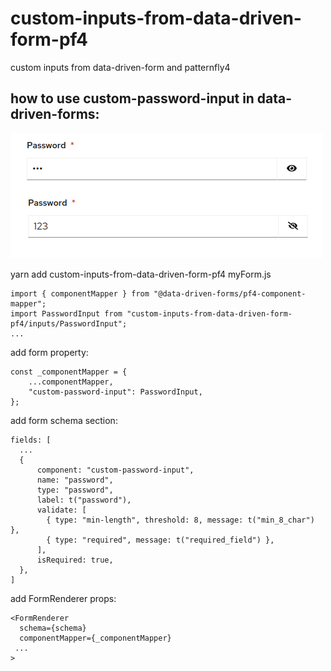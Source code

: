 # custom-inputs-from-data-driven-form-pf4
custom inputs from data-driven-form and patternfly4

## how to use custom-password-input in data-driven-forms:
<img src="https://github.com/kzolti/custom-inputs-from-data-driven-form-pf4/blob/main/pic/passwordInput.png?raw=true"></a>

yarn add custom-inputs-from-data-driven-form-pf4
myForm.js
```
import { componentMapper } from "@data-driven-forms/pf4-component-mapper";
import PasswordInput from "custom-inputs-from-data-driven-form-pf4/inputs/PasswordInput";
...
```
add form property:
```
const _componentMapper = {
    ...componentMapper,
    "custom-password-input": PasswordInput,
};
```

add form schema section:
```
fields: [
  ...
  {
      component: "custom-password-input",
      name: "password",
      type: "password",
      label: t("password"),
      validate: [
        { type: "min-length", threshold: 8, message: t("min_8_char") },
        { type: "required", message: t("required_field") },
      ],
      isRequired: true,
  },
]
```

add FormRenderer props:
```
<FormRenderer
  schema={schema}
  componentMapper={_componentMapper}
 ...
>
```
